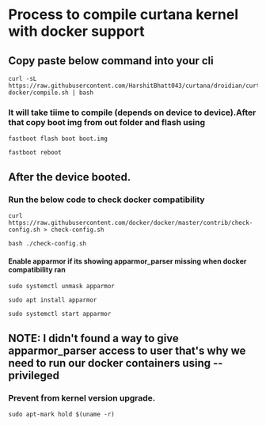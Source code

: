 # Process to compile curtana kernel with docker support

## Copy paste below command into your cli

```
curl -sL https://raw.githubusercontent.com/HarshitBhatt043/curtana/droidian/curtana-docker/compile.sh | bash
```

### It will take tiime to compile (depends on device to device).After that copy boot img from out folder and flash using

```
fastboot flash boot boot.img
```

```
fastboot reboot
```

## After the device booted.

### Run the below code to check docker compatibility

```
curl https://raw.githubusercontent.com/docker/docker/master/contrib/check-config.sh > check-config.sh

bash ./check-config.sh
```

#### Enable apparmor if its showing apparmor_parser missing when docker compatibility ran

```
sudo systemctl unmask apparmor
```

```
sudo apt install apparmor
```

```
sudo systemctl start apparmor
```

## NOTE: I didn't found a way to give apparmor_parser access to user that's why we need to run our docker containers using --privileged

### Prevent from kernel version upgrade.

```
sudo apt-mark hold $(uname -r)
```
